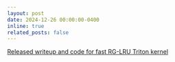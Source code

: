 ```yaml
---
layout: post
date: 2024-12-26 00:00:00-0400
inline: true
related_posts: false
---
```

[Released writeup and code for fast RG-LRU Triton kernel](blog/2024/rg-lru/)